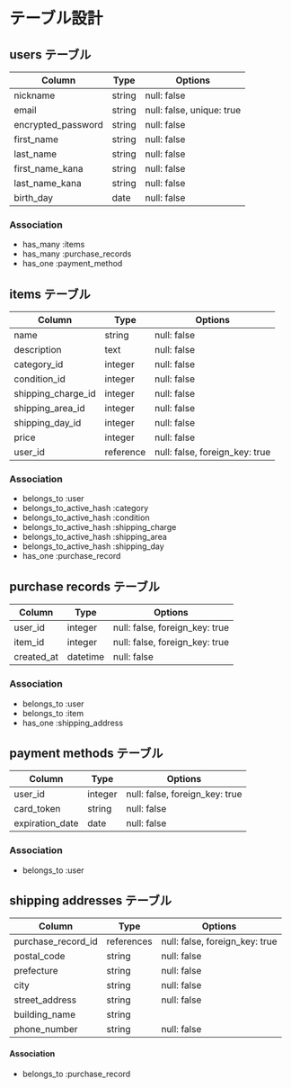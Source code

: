 
# テーブル設計

## users テーブル

| Column             | Type   | Options                   |
| ------------------ | ------ |-------------------------- |
| nickname           | string | null: false               |
| email              | string | null: false, unique: true |
| encrypted_password | string | null: false               |
| first_name         | string | null: false               |
| last_name          | string | null: false               |
| first_name_kana    | string | null: false               |
| last_name_kana     | string | null: false               |
| birth_day          | date   | null: false               |

### Association

- has_many :items
- has_many :purchase_records
- has_one  :payment_method


## items テーブル

| Column             | Type      | Options                        |
| ------------------ | --------- |------------------------------- |
| name               | string    | null: false                    |
| description        | text      | null: false                    |
| category_id        | integer   | null: false                    |
| condition_id       | integer   | null: false                    |
| shipping_charge_id | integer   | null: false                    |
| shipping_area_id   | integer   | null: false                    |
| shipping_day_id    | integer   | null: false                    |
| price              | integer   | null: false                    |
| user_id            | reference | null: false, foreign_key: true |

### Association

- belongs_to :user
- belongs_to_active_hash :category
- belongs_to_active_hash :condition
- belongs_to_active_hash :shipping_charge
- belongs_to_active_hash :shipping_area
- belongs_to_active_hash :shipping_day
- has_one :purchase_record


## purchase records テーブル

| Column     | Type     | Options                        |
|------------|----------|------------------------------- |
| user_id    | integer  | null: false, foreign_key: true |
| item_id    | integer  | null: false, foreign_key: true |
| created_at | datetime | null: false                    |

### Association

- belongs_to :user
- belongs_to :item
- has_one    :shipping_address


## payment methods テーブル

| Column          | Type    | Options                        |
|-----------------|---------|------------------------------- |
| user_id         | integer | null: false, foreign_key: true |
| card_token      | string  | null: false                    |
| expiration_date | date    | null: false                    |

### Association

- belongs_to :user


## shipping addresses テーブル

| Column             | Type       | Options                        |
|--------------------|------------|--------------------------------|
| purchase_record_id | references | null: false, foreign_key: true |
| postal_code        | string     | null: false                    |
| prefecture         | string     | null: false                    |
| city               | string     | null: false                    |
| street_address     | string     | null: false                    |
| building_name      | string     |                                |
| phone_number       | string     | null: false                    |

#### Association
- belongs_to :purchase_record